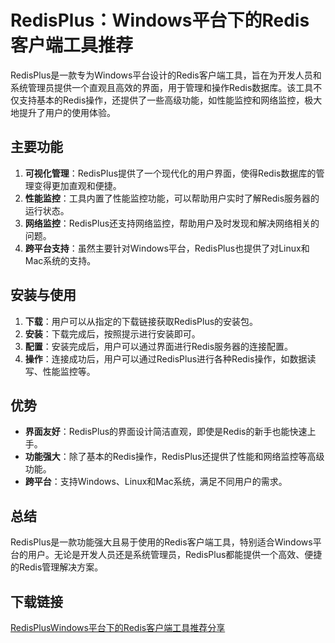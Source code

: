 # RedisPlus：Windows平台下的Redis客户端工具推荐

RedisPlus是一款专为Windows平台设计的Redis客户端工具，旨在为开发人员和系统管理员提供一个直观且高效的界面，用于管理和操作Redis数据库。该工具不仅支持基本的Redis操作，还提供了一些高级功能，如性能监控和网络监控，极大地提升了用户的使用体验。

## 主要功能

1. **可视化管理**：RedisPlus提供了一个现代化的用户界面，使得Redis数据库的管理变得更加直观和便捷。
2. **性能监控**：工具内置了性能监控功能，可以帮助用户实时了解Redis服务器的运行状态。
3. **网络监控**：RedisPlus还支持网络监控，帮助用户及时发现和解决网络相关的问题。
4. **跨平台支持**：虽然主要针对Windows平台，RedisPlus也提供了对Linux和Mac系统的支持。

## 安装与使用

1. **下载**：用户可以从指定的下载链接获取RedisPlus的安装包。
2. **安装**：下载完成后，按照提示进行安装即可。
3. **配置**：安装完成后，用户可以通过界面进行Redis服务器的连接配置。
4. **操作**：连接成功后，用户可以通过RedisPlus进行各种Redis操作，如数据读写、性能监控等。

## 优势

- **界面友好**：RedisPlus的界面设计简洁直观，即使是Redis的新手也能快速上手。
- **功能强大**：除了基本的Redis操作，RedisPlus还提供了性能和网络监控等高级功能。
- **跨平台**：支持Windows、Linux和Mac系统，满足不同用户的需求。

## 总结

RedisPlus是一款功能强大且易于使用的Redis客户端工具，特别适合Windows平台的用户。无论是开发人员还是系统管理员，RedisPlus都能提供一个高效、便捷的Redis管理解决方案。

## 下载链接

[RedisPlusWindows平台下的Redis客户端工具推荐分享](https://pan.quark.cn/s/c31681360a9b)